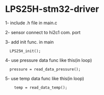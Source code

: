 # LPS25H-stm32-driver

1- include .h file in main.c

2- sensor connect to hi2c1 com. port

3- add init func. in main

      LPS25H_init();
    
4- use pressure data func like this(in loop)

      pressure = read_data_pressure();
      
      
5- use temp data func like this(in loop)

    	temp = read_data_temp();
